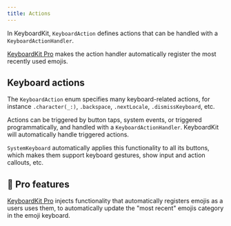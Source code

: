 ```yaml
---
title: Actions
---
```


In KeyboardKit, ``KeyboardAction`` defines actions that can be handled with a ``KeyboardActionHandler``.

[KeyboardKit Pro][Pro] makes the action handler automatically register the most recently used emojis.


## Keyboard actions

The ``KeyboardAction`` enum specifies many keyboard-related actions, for instance ``.character(_:)``, ``.backspace``, ``.nextLocale``, ``.dismissKeyboard``, etc.

Actions can be triggered by button taps, system events, or triggered programmatically, and handled with a ``KeyboardActionHandler``. KeyboardKit will automatically handle triggered actions.

``SystemKeyboard`` automatically applies this functionality to all its buttons, which makes them support keyboard gestures, show input and action callouts, etc.


## 👑 Pro features

[KeyboardKit Pro][Pro] injects functionality that automatically registers emojis as a users uses them, to automatically update the "most recent" emojis category in the emoji keyboard.


[Pro]: /pro
